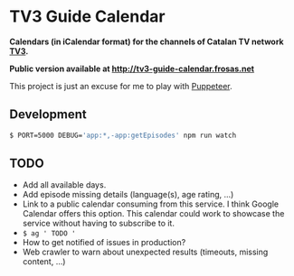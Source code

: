 # TV3 Guide Calendar

**Calendars (in iCalendar format) for the channels of Catalan TV network [TV3](http://www.ccma.cat/tv3/).**

**Public version available at http://tv3-guide-calendar.frosas.net**

This project is just an excuse for me to play with [Puppeteer](https://github.com/GoogleChrome/puppeteer).

## Development

```bash
$ PORT=5000 DEBUG='app:*,-app:getEpisodes' npm run watch
```

## TODO

- Add all available days.
- Add episode missing details (language(s), age rating, ...)
- Link to a public calendar consuming from this service. I think Google Calendar offers this option. This calendar could work to showcase the service without having to subscribe to it.
- `$ ag ' TODO '`
- How to get notified of issues in production?
- Web crawler to warn about unexpected results (timeouts, missing content, ...)